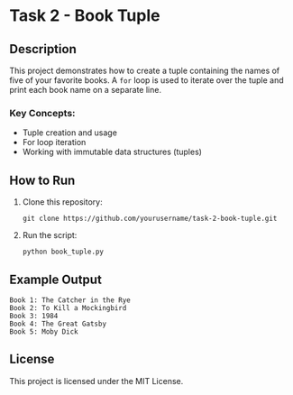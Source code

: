 # Task 2 - Book Tuple

## Description
This project demonstrates how to create a tuple containing the names of five of your favorite books. A `for` loop is used to iterate over the tuple and print each book name on a separate line.

### Key Concepts:
- Tuple creation and usage
- For loop iteration
- Working with immutable data structures (tuples)

## How to Run

1. Clone this repository:
   ```
   git clone https://github.com/yourusername/task-2-book-tuple.git
   ```

2. Run the script:
   ```
   python book_tuple.py
   ```

## Example Output
```
Book 1: The Catcher in the Rye
Book 2: To Kill a Mockingbird
Book 3: 1984
Book 4: The Great Gatsby
Book 5: Moby Dick
```

## License
This project is licensed under the MIT License.
